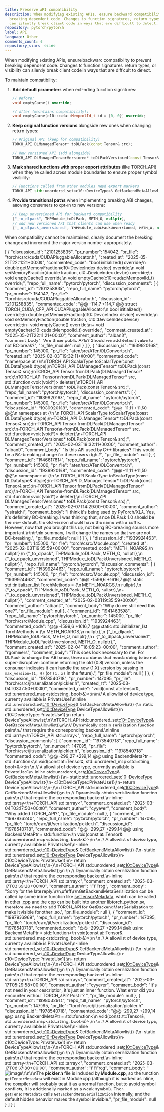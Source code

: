 ```yaml
---
title: Preserve API compatibility
description: When modifying existing APIs, ensure backward compatibility to prevent
  breaking dependent code. Changes to function signatures, return types, or visibility
  can silently break client code in ways that are difficult to detect.
repository: pytorch/pytorch
label: API
language: Other
comments_count: 4
repository_stars: 91169
---
```


When modifying existing APIs, ensure backward compatibility to prevent breaking dependent code. Changes to function signatures, return types, or visibility can silently break client code in ways that are difficult to detect.

To maintain compatibility:

1. **Add default parameters** when extending function signatures:
   ```cpp
   // Before:
   void emptyCache() override;
   
   // After (maintains compatibility):
   void emptyCache(c10::cuda::MempoolId_t id = {0, 0}) override;
   ```

2. **Keep original function versions** alongside new ones when changing return types:
   ```cpp
   // Original API (keep for compatibility)
   TORCH_API DLManagedTensor* toDLPack(const Tensor& src);
   
   // New versioned API (add alongside)
   TORCH_API DLManagedTensorVersioned* toDLPackVersioned(const Tensor& src);
   ```

3. **Mark shared functions with proper export attributes** (like TORCH_API) when they're called across module boundaries to ensure proper symbol visibility:
   ```cpp
   // Functions called from other modules need export markers
   TORCH_API std::unordered_set<c10::DeviceType>& GetBackendMetaAllowlist();
   ```

4. **Provide transitional paths** when implementing breaking ABI changes, allowing consumers to opt-in to new versions:
   ```cpp
   // Keep unversioned API for backward compatibility
   {"_to_dlpack", THPModule_toDLPack, METH_O, nullptr},
   // Add new versioned API that clients can use when ready
   {"_to_dlpack_unversioned", THPModule_toDLPackUnversioned, METH_O, nullptr},
   ```

When compatibility cannot be maintained, clearly document the breaking change and increment the major version number appropriately.


[
  {
    "discussion_id": "2101258835",
    "pr_number": 154042,
    "pr_file": "torch/csrc/cuda/CUDAPluggableAllocator.h",
    "created_at": "2025-05-21T22:11:21+00:00",
    "commented_code": "bool initialized() override;\n  double getMemoryFraction(c10::DeviceIndex device) override;\n  void setMemoryFraction(double fraction, c10::DeviceIndex device) override;\n  void emptyCache() override;\n  void emptyCache(c10::cuda::MempoolId_t) override;",
    "repo_full_name": "pytorch/pytorch",
    "discussion_comments": [
      {
        "comment_id": "2101258835",
        "repo_full_name": "pytorch/pytorch",
        "pr_number": 154042,
        "pr_file": "torch/csrc/cuda/CUDAPluggableAllocator.h",
        "discussion_id": "2101258835",
        "commented_code": "@@ -114,7 +114,7 @@ struct TORCH_CUDA_CPP_API CUDAPluggableAllocator\n   bool initialized() override;\n   double getMemoryFraction(c10::DeviceIndex device) override;\n   void setMemoryFraction(double fraction, c10::DeviceIndex device) override;\n-  void emptyCache() override;\n+  void emptyCache(c10::cuda::MempoolId_t) override;",
        "comment_created_at": "2025-05-21T22:11:21+00:00",
        "comment_author": "albanD",
        "comment_body": "Are these public APIs? Should we add default value to not BC-break?",
        "pr_file_module": null
      }
    ]
  },
  {
    "discussion_id": "1939920168",
    "pr_number": 145000,
    "pr_file": "aten/src/ATen/DLConvertor.h",
    "created_at": "2025-02-03T19:32:11+00:00",
    "commented_code": "namespace at {\n\nTORCH_API ScalarType toScalarType(const DLDataType& dtype);\nTORCH_API DLManagedTensor* toDLPack(const Tensor& src);\nTORCH_API Tensor fromDLPack(DLManagedTensor* src);\nTORCH_API Tensor\nfromDLPack(DLManagedTensor* src, std::function<void(void*)> deleter);\nTORCH_API DLManagedTensorVersioned* toDLPack(const Tensor& src);",
    "repo_full_name": "pytorch/pytorch",
    "discussion_comments": [
      {
        "comment_id": "1939920168",
        "repo_full_name": "pytorch/pytorch",
        "pr_number": 145000,
        "pr_file": "aten/src/ATen/DLConvertor.h",
        "discussion_id": "1939920168",
        "commented_code": "@@ -11,11 +11,50 @@\n namespace at {\n \n TORCH_API ScalarType toScalarType(const DLDataType& dtype);\n-TORCH_API DLManagedTensor* toDLPack(const Tensor& src);\n-TORCH_API Tensor fromDLPack(DLManagedTensor* src);\n-TORCH_API Tensor\n-fromDLPack(DLManagedTensor* src, std::function<void(void*)> deleter);\n+TORCH_API DLManagedTensorVersioned* toDLPack(const Tensor& src);",
        "comment_created_at": "2025-02-03T19:32:11+00:00",
        "comment_author": "albanD",
        "comment_body": "Is this API used by C++ libraries? This would be a BC-breaking change for these users right?",
        "pr_file_module": null
      },
      {
        "comment_id": "1946617614",
        "repo_full_name": "pytorch/pytorch",
        "pr_number": 145000,
        "pr_file": "aten/src/ATen/DLConvertor.h",
        "discussion_id": "1939920168",
        "commented_code": "@@ -11,11 +11,50 @@\n namespace at {\n \n TORCH_API ScalarType toScalarType(const DLDataType& dtype);\n-TORCH_API DLManagedTensor* toDLPack(const Tensor& src);\n-TORCH_API Tensor fromDLPack(DLManagedTensor* src);\n-TORCH_API Tensor\n-fromDLPack(DLManagedTensor* src, std::function<void(void*)> deleter);\n+TORCH_API DLManagedTensorVersioned* toDLPack(const Tensor& src);",
        "comment_created_at": "2025-02-07T14:29:00+00:00",
        "comment_author": "ysiraichi",
        "comment_body": "I think it's being used by PyTorch/XLA. Yes, it's definitely BC-breaking. I was thinking that, since DLPack 1.0 should be the new default, the old version should have the name with a suffix. However, now that you brought this up, not being BC-breaking sounds more important.\r\n\r\nIn summary, I will change the names so that we are not BC-breaking.",
        "pr_file_module": null
      }
    ]
  },
  {
    "discussion_id": "1939924463",
    "pr_number": 145000,
    "pr_file": "torch/csrc/Module.cpp",
    "created_at": "2025-02-03T19:35:59+00:00",
    "commented_code": "METH_NOARGS,\n     nullptr},\n    {\"_to_dlpack\", THPModule_toDLPack, METH_O, nullptr},\n    {\"_to_dlpack_unversioned\", THPModule_toDLPackUnversioned, METH_O, nullptr},",
    "repo_full_name": "pytorch/pytorch",
    "discussion_comments": [
      {
        "comment_id": "1939924463",
        "repo_full_name": "pytorch/pytorch",
        "pr_number": 145000,
        "pr_file": "torch/csrc/Module.cpp",
        "discussion_id": "1939924463",
        "commented_code": "@@ -1599,6 +1616,7 @@ static std::initializer_list<PyMethodDef> TorchMethods = {\n      METH_NOARGS,\n      nullptr},\n     {\"_to_dlpack\", THPModule_toDLPack, METH_O, nullptr},\n+    {\"_to_dlpack_unversioned\", THPModule_toDLPackUnversioned, METH_O, nullptr},",
        "comment_created_at": "2025-02-03T19:35:59+00:00",
        "comment_author": "albanD",
        "comment_body": "Why do we still need this one?",
        "pr_file_module": null
      },
      {
        "comment_id": "1941463598",
        "repo_full_name": "pytorch/pytorch",
        "pr_number": 145000,
        "pr_file": "torch/csrc/Module.cpp",
        "discussion_id": "1939924463",
        "commented_code": "@@ -1599,6 +1616,7 @@ static std::initializer_list<PyMethodDef> TorchMethods = {\n      METH_NOARGS,\n      nullptr},\n     {\"_to_dlpack\", THPModule_toDLPack, METH_O, nullptr},\n+    {\"_to_dlpack_unversioned\", THPModule_toDLPackUnversioned, METH_O, nullptr},",
        "comment_created_at": "2025-02-04T16:05:23+00:00",
        "comment_author": "rgommers",
        "comment_body": "This does look necessary to me. For DLPack to change the ABI once, there's a dance that needs doing to be not-super-disruptive: continue returning the old (0.8) version, unless the consumer indicates it can handle the new (1.X) version by passing in `max_version=(1, 0)` (or `(1, x)` in the future).",
        "pr_file_module": null
      }
    ]
  },
  {
    "discussion_id": "1978540718",
    "pr_number": 147095,
    "pr_file": "torch/csrc/jit/serialization/pickler.h",
    "created_at": "2025-03-04T03:17:50+00:00",
    "commented_code": "void(const at::Tensor&, std::unordered_map<std::string, bool>&)>;\n\n// A allowlist of device type, currently available is PrivateUse1\ninline std::unordered_set<c10::DeviceType>& GetBackendMetaAllowlist() {\n  static std::unordered_set<c10::DeviceType> DeviceTypeAllowlist{\n      c10::DeviceType::PrivateUse1};\n  return DeviceTypeAllowlist;\n}\nTORCH_API std::unordered_set<c10::DeviceType>& GetBackendMetaAllowlist();\n\n// Dynamically obtain serialization function pairs\n// that require the corresponding backend.\ninline std::array<\nTORCH_API std::array<",
    "repo_full_name": "pytorch/pytorch",
    "discussion_comments": [
      {
        "comment_id": "1978540718",
        "repo_full_name": "pytorch/pytorch",
        "pr_number": 147095,
        "pr_file": "torch/csrc/jit/serialization/pickler.h",
        "discussion_id": "1978540718",
        "commented_code": "@@ -299,27 +299,14 @@ using BackendMetaPtr = std::function<\n     void(const at::Tensor&, std::unordered_map<std::string, bool>&)>;\n \n // A allowlist of device type, currently available is PrivateUse1\n-inline std::unordered_set<c10::DeviceType>& GetBackendMetaAllowlist() {\n-  static std::unordered_set<c10::DeviceType> DeviceTypeAllowlist{\n-      c10::DeviceType::PrivateUse1};\n-  return DeviceTypeAllowlist;\n-}\n+TORCH_API std::unordered_set<c10::DeviceType>& GetBackendMetaAllowlist();\n \n // Dynamically obtain serialization function pairs\n // that require the corresponding backend.\n-inline std::array<\n+TORCH_API std::array<",
        "comment_created_at": "2025-03-04T03:17:50+00:00",
        "comment_author": "cyyever",
        "comment_body": "Why added TORCH_API?",
        "pr_file_module": null
      },
      {
        "comment_id": "1997886240",
        "repo_full_name": "pytorch/pytorch",
        "pr_number": 147095,
        "pr_file": "torch/csrc/jit/serialization/pickler.h",
        "discussion_id": "1978540718",
        "commented_code": "@@ -299,27 +299,14 @@ using BackendMetaPtr = std::function<\n     void(const at::Tensor&, std::unordered_map<std::string, bool>&)>;\n \n // A allowlist of device type, currently available is PrivateUse1\n-inline std::unordered_set<c10::DeviceType>& GetBackendMetaAllowlist() {\n-  static std::unordered_set<c10::DeviceType> DeviceTypeAllowlist{\n-      c10::DeviceType::PrivateUse1};\n-  return DeviceTypeAllowlist;\n-}\n+TORCH_API std::unordered_set<c10::DeviceType>& GetBackendMetaAllowlist();\n \n // Dynamically obtain serialization function pairs\n // that require the corresponding backend.\n-inline std::array<\n+TORCH_API std::array<",
        "comment_created_at": "2025-03-17T03:39:20+00:00",
        "comment_author": "FFFrog",
        "comment_body": "Sorry for the late reply.\r\n\ufeff\r\nGetBackendMetaSerialization can be called by some inline function like [setTensorMetadata](https://github.com/pytorch/pytorch/blob/916e8979d3e0d651a9091732ce3e59da32e72b0e/torch/csrc/jit/serialization/pickler.h#L386), which can be called in other [.cpp](https://github.com/pytorch/pytorch/blob/916e8979d3e0d651a9091732ce3e59da32e72b0e/torch/csrc/Module.cpp#L2438) and the cpp can be built into another libtorch_python.so, therefore we need to add TORCH_API for GetBackendMetaSerialization to make it visible for other .so.",
        "pr_file_module": null
      },
      {
        "comment_id": "1997956969",
        "repo_full_name": "pytorch/pytorch",
        "pr_number": 147095,
        "pr_file": "torch/csrc/jit/serialization/pickler.h",
        "discussion_id": "1978540718",
        "commented_code": "@@ -299,27 +299,14 @@ using BackendMetaPtr = std::function<\n     void(const at::Tensor&, std::unordered_map<std::string, bool>&)>;\n \n // A allowlist of device type, currently available is PrivateUse1\n-inline std::unordered_set<c10::DeviceType>& GetBackendMetaAllowlist() {\n-  static std::unordered_set<c10::DeviceType> DeviceTypeAllowlist{\n-      c10::DeviceType::PrivateUse1};\n-  return DeviceTypeAllowlist;\n-}\n+TORCH_API std::unordered_set<c10::DeviceType>& GetBackendMetaAllowlist();\n \n // Dynamically obtain serialization function pairs\n // that require the corresponding backend.\n-inline std::array<\n+TORCH_API std::array<",
        "comment_created_at": "2025-03-17T05:29:58+00:00",
        "comment_author": "cyyever",
        "comment_body": "It's not need in your description, it's just an inner function. What error did you encounter without TORCH_API? Post it? ",
        "pr_file_module": null
      },
      {
        "comment_id": "1998032914",
        "repo_full_name": "pytorch/pytorch",
        "pr_number": 147095,
        "pr_file": "torch/csrc/jit/serialization/pickler.h",
        "discussion_id": "1978540718",
        "commented_code": "@@ -299,27 +299,14 @@ using BackendMetaPtr = std::function<\n     void(const at::Tensor&, std::unordered_map<std::string, bool>&)>;\n \n // A allowlist of device type, currently available is PrivateUse1\n-inline std::unordered_set<c10::DeviceType>& GetBackendMetaAllowlist() {\n-  static std::unordered_set<c10::DeviceType> DeviceTypeAllowlist{\n-      c10::DeviceType::PrivateUse1};\n-  return DeviceTypeAllowlist;\n-}\n+TORCH_API std::unordered_set<c10::DeviceType>& GetBackendMetaAllowlist();\n \n // Dynamically obtain serialization function pairs\n // that require the corresponding backend.\n-inline std::array<\n+TORCH_API std::array<",
        "comment_created_at": "2025-03-17T06:37:30+00:00",
        "comment_author": "FFFrog",
        "comment_body": "![image](https://github.com/user-attachments/assets/6c8814d2-20b3-4029-9db7-9108a3c71378)\r\n\r\nThe **pickler.h** file is included by **Module.cpp**, so the function `getTensorMetadata` will exist in Module.cpp (although it is marked as inline, the compiler will probably treat it as a normal function, but to avoid symbol conflicts, it is additionally marked as a weak symbol). Then `getTensorMetadata` calls `GetBackendMetaSerialization` internally, and the default hidden behavior makes the symbol invisible.",
        "pr_file_module": null
      }
    ]
  }
]
